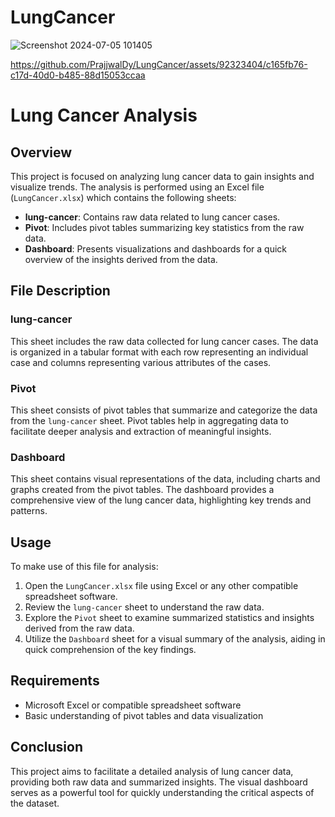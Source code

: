 # LungCancer
![Screenshot 2024-07-05 101405](https://github.com/PrajjwalDy/LungCancer/assets/92323404/507e5936-7694-4ef2-b725-7a848c5c684c)


https://github.com/PrajjwalDy/LungCancer/assets/92323404/c165fb76-c17d-40d0-b485-88d15053ccaa


# Lung Cancer Analysis

## Overview
This project is focused on analyzing lung cancer data to gain insights and visualize trends. The analysis is performed using an Excel file (`LungCancer.xlsx`) which contains the following sheets:
- **lung-cancer**: Contains raw data related to lung cancer cases.
- **Pivot**: Includes pivot tables summarizing key statistics from the raw data.
- **Dashboard**: Presents visualizations and dashboards for a quick overview of the insights derived from the data.

## File Description
### lung-cancer
This sheet includes the raw data collected for lung cancer cases. The data is organized in a tabular format with each row representing an individual case and columns representing various attributes of the cases.

### Pivot
This sheet consists of pivot tables that summarize and categorize the data from the `lung-cancer` sheet. Pivot tables help in aggregating data to facilitate deeper analysis and extraction of meaningful insights.

### Dashboard
This sheet contains visual representations of the data, including charts and graphs created from the pivot tables. The dashboard provides a comprehensive view of the lung cancer data, highlighting key trends and patterns.

## Usage
To make use of this file for analysis:
1. Open the `LungCancer.xlsx` file using Excel or any other compatible spreadsheet software.
2. Review the `lung-cancer` sheet to understand the raw data.
3. Explore the `Pivot` sheet to examine summarized statistics and insights derived from the raw data.
4. Utilize the `Dashboard` sheet for a visual summary of the analysis, aiding in quick comprehension of the key findings.

## Requirements
- Microsoft Excel or compatible spreadsheet software
- Basic understanding of pivot tables and data visualization

## Conclusion
This project aims to facilitate a detailed analysis of lung cancer data, providing both raw data and summarized insights. The visual dashboard serves as a powerful tool for quickly understanding the critical aspects of the dataset.

